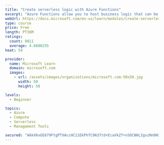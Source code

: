 ```yaml
---
title: "Create serverless logic with Azure Functions"
excerpt: "Azure Functions allow you to host business logic that can be executed without managing or provisioning server infrastructure"
webUrl: https://docs.microsoft.com/en-us/learn/modules/create-serverless-logic-with-azure-functions/
type: course
price: Free
length: PT36M
ratings:
  count: 9811
  average: 4.6680255
heat: 54

provider:
  name: Microsoft Learn
  domain: microsoft.com
  images:
    - url: /assets/images/organizations/microsoft.com-50x50.jpg
      width: 50
      height: 50

levels:
  - Beginner

topics:
  - Azure
  - Compute
  - Serverless
  - Management Tools

secured: "AAkX6xGE679FtgPTXAccHC11EkPhfC9A37td+EcaVkZf+nSOCNHLIgvzNn0H3ERr3yS7gDFLtYmPCAWl67U9DbhzmVI/Q9i/Jccxd8ddrw04xMumllNgiHCcNeC1YAUFyX94M/avlsG55JVP/dCNKEJqldI+b7XAL7N/GTc9c7QR2M1QFAOYEgJzpGmTPpu1PO8YH8Q1ALk6+mv6c/a4Mknlb+bSd7Wb9nPAxJWLuTlIQtRtU5xCB2i/K2vZ/Asfhln33cAO7FQcqeuXpGmfSHrUO5IxnNiiL+W8TBCs4gDqW/dKBR1qmqcHZZEsFDQoVPDpOtEcra4nbMlProVjvH2MrVSHCc+B9ouJ+sDsd4KwCKaLY3VTstjq3QP8b4KYSb3ts4gzEwFYqS5+39ZPbsQbNMZzeAjEygcuMqWVWD0=;2zYqk8DdsORiJNm2+nOaBA=="
---
```


